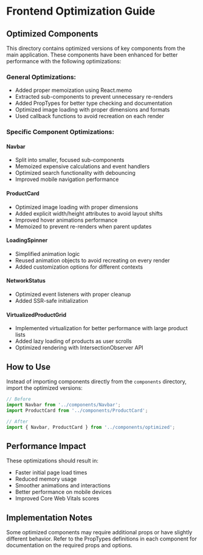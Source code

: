 # Frontend Optimization Guide

## Optimized Components

This directory contains optimized versions of key components from the main application. These components have been enhanced for better performance with the following optimizations:

### General Optimizations:
- Added proper memoization using React.memo
- Extracted sub-components to prevent unnecessary re-renders
- Added PropTypes for better type checking and documentation
- Optimized image loading with proper dimensions and formats
- Used callback functions to avoid recreation on each render

### Specific Component Optimizations:

#### Navbar
- Split into smaller, focused sub-components
- Memoized expensive calculations and event handlers
- Optimized search functionality with debouncing
- Improved mobile navigation performance

#### ProductCard
- Optimized image loading with proper dimensions
- Added explicit width/height attributes to avoid layout shifts
- Improved hover animations performance
- Memoized to prevent re-renders when parent updates

#### LoadingSpinner
- Simplified animation logic
- Reused animation objects to avoid recreating on every render
- Added customization options for different contexts

#### NetworkStatus
- Optimized event listeners with proper cleanup
- Added SSR-safe initialization

#### VirtualizedProductGrid
- Implemented virtualization for better performance with large product lists
- Added lazy loading of products as user scrolls
- Optimized rendering with IntersectionObserver API

## How to Use

Instead of importing components directly from the `components` directory, import the optimized versions:

```jsx
// Before
import Navbar from '../components/Navbar';
import ProductCard from '../components/ProductCard';

// After
import { Navbar, ProductCard } from '../components/optimized';
```

## Performance Impact

These optimizations should result in:
- Faster initial page load times
- Reduced memory usage
- Smoother animations and interactions
- Better performance on mobile devices
- Improved Core Web Vitals scores

## Implementation Notes

Some optimized components may require additional props or have slightly different behavior. Refer to the PropTypes definitions in each component for documentation on the required props and options.
